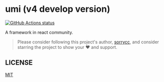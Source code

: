 # umi (v4 develop version)

[![GitHub Actions status](https://github.com/umijs/umi-next/workflows/Node%20CI/badge.svg)](https://github.com/umijs/umi-next)

A framework in react community.

> Please consider following this project's author, [sorrycc](https://github.com/sorrycc), and consider starring the project to show your ❤️ and support.

## LICENSE

[MIT](https://github.com/umijs/umi/blob/master/LICENSE)
